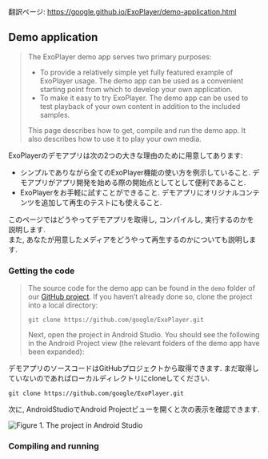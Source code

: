 翻訳ページ:
https://google.github.io/ExoPlayer/demo-application.html

## Demo application

> The ExoPlayer demo app serves two primary purposes:
> 
>  - To provide a relatively simple yet fully featured example of ExoPlayer usage. The demo app can be used as a convenient starting point from which to develop your own application.
>  - To make it easy to try ExoPlayer. The demo app can be used to test playback of your own content in addition to the included samples.
> 
> This page describes how to get, compile and run the demo app. It also describes how to use it to play your own media.

ExoPlayerのデモアプリは次の2つの大きな理由のために用意してあります:  

 - シンプルでありながら全てのExoPlayer機能の使い方を例示していること. デモアプリがアプリ開発を始める際の開始点としてとして便利であること.  
 - ExoPlayerをお手軽に試すことができること. デモアプリにオリジナルコンテンツを追加して再生のテストにも使えること.  

このページではどうやってデモアプリを取得し, コンパイルし, 実行するのかを説明します.  
また, あなたが用意したメディアをどうやって再生するのかについても説明します.  

### Getting the code

> The source code for the demo app can be found in the `demo` folder of our [GitHub project](https://github.com/google/ExoPlayer). If you haven’t already done so, clone the project into a local directory:
> 
> `git clone https://github.com/google/ExoPlayer.git`
> 
> Next, open the project in Android Studio. You should see the following in the Android Project view (the relevant folders of the demo app have been expanded):

デモアプリのソースコードはGitHubプロジェクトから取得できます. まだ取得していないのであればローカルディレクトリにcloneしてください.  

  `git clone https://github.com/google/ExoPlayer.git`

次に, AndroidStudioでAndroid Projectビューを開くと次の表示を確認できます.  

![Figure 1. The project in Android Studio](https://google.github.io/ExoPlayer/images/demo-app-project.png)


### Compiling and running

